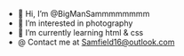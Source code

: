- 👋 Hi, I’m @BigManSammmmmmmm
- 👀 I’m interested in photography
- 🌱 I’m currently learning html & css
- @ Contact me at Samfield16@outlook.com


<!---
BigManSammmmmmmm/BigManSammmmmmmm is a ✨ special ✨ repository because its `README.md` (this file) appears on your GitHub profile.
You can click the Preview link to take a look at your changes.
--->
